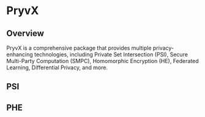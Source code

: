# PryvX

## Overview

PryvX is a comprehensive package that provides multiple privacy-enhancing technologies, including Private Set Intersection (PSI), Secure Multi-Party Computation (SMPC), Homomorphic Encryption (HE), Federated Learning, Differential Privacy, and more.

## PSI

## PHE
